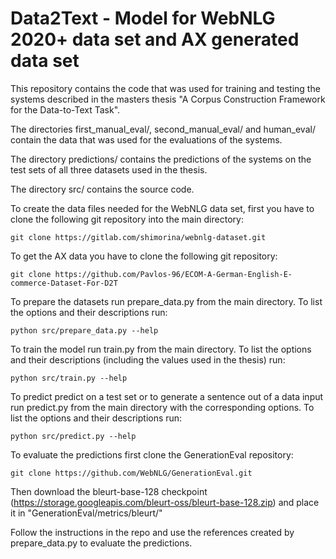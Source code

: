 # Data2Text - Model for WebNLG 2020+ data set and AX generated data set

This repository contains the code that was used for training and testing the systems described in the masters thesis "A Corpus Construction Framework
for the Data-to-Text Task".

The directories first_manual_eval/, second_manual_eval/ and human_eval/ contain the data that was used for the evaluations of the systems.

The directory predictions/ contains the predictions of the systems on the test sets of all three datasets used in the thesis.

The directory src/ contains the source code.

To create the data files needed for the WebNLG data set, first you have to clone the following git repository into the main directory:

    git clone https://gitlab.com/shimorina/webnlg-dataset.git
    
To get the AX data you have to clone the following git repository:

    git clone https://github.com/Pavlos-96/ECOM-A-German-English-E-commerce-Dataset-For-D2T

To prepare the datasets run prepare_data.py from the main directory.
To list the options and their descriptions run:

    python src/prepare_data.py --help

To train the model run train.py from the main directory.
To list the options and their descriptions (including the values used in the thesis) run:

    python src/train.py --help

To predict predict on a test set or to generate a sentence out of a data input run predict.py from the main directory with the corresponding options.
To list the options and their descriptions run:

    python src/predict.py --help

To evaluate the predictions first clone the GenerationEval repository:

    git clone https://github.com/WebNLG/GenerationEval.git

Then download the bleurt-base-128 checkpoint (https://storage.googleapis.com/bleurt-oss/bleurt-base-128.zip) and place it in "GenerationEval/metrics/bleurt/"

Follow the instructions in the repo and use the references created by prepare_data.py to evaluate the predictions.

